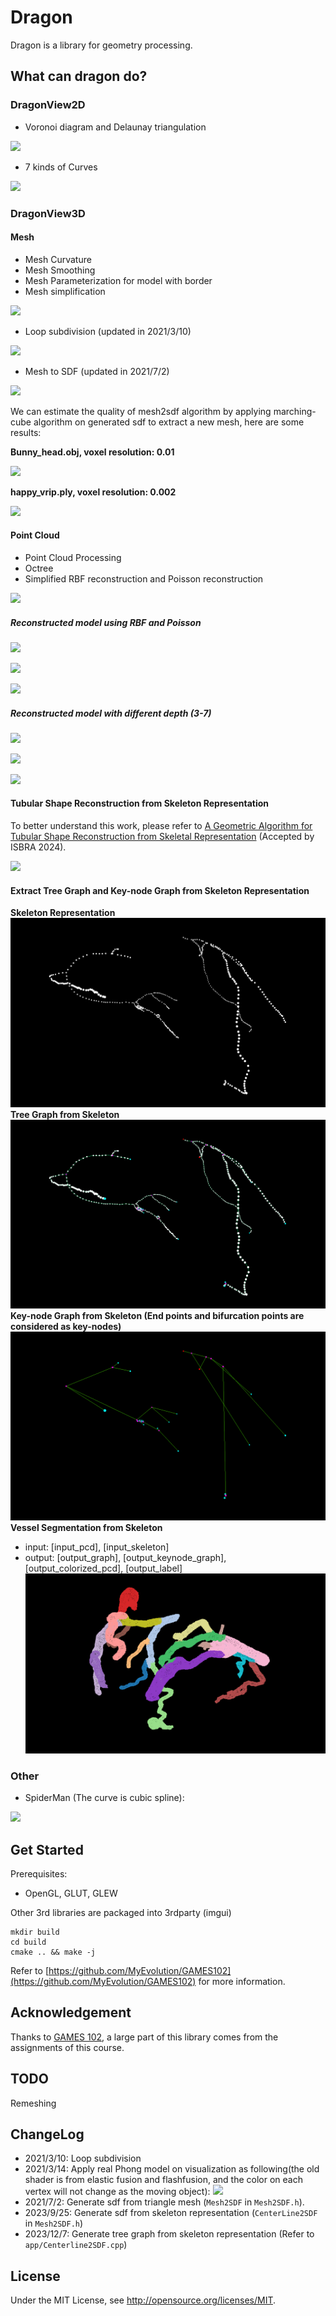 # Dragon
Dragon is a library for geometry processing. 

## What can dragon do?
### DragonView2D
- Voronoi diagram and Delaunay triangulation

![](./image/dragon_voronoi.gif)
- 7 kinds of Curves

![](./image/dragon_curve.gif)

### DragonView3D
#### Mesh
- Mesh Curvature
- Mesh Smoothing
- Mesh Parameterization for model with border
- Mesh simplification

![](./image/dragon_mesh.gif)

- Loop subdivision (updated in 2021/3/10)

![](./image/dragon_loopsubdivision.gif)
- Mesh to SDF (updated in 2021/7/2)

![](./image/dragon_mesh2sdf.gif)

We can estimate the quality of mesh2sdf algorithm by applying marching-cube algorithm on generated sdf to extract a new mesh, here are some results:

**Bunny_head.obj, voxel resolution: 0.01**

![](./image/generated_bunny_head.png)

**happy_vrip.ply, voxel resolution: 0.002**

![](./image/generated_happy.png)
#### Point Cloud
- Point Cloud Processing
- Octree
- Simplified RBF reconstruction and Poisson reconstruction

![](./image/dragon_pcd.gif)

##### Reconstructed model using RBF and Poisson
![](./image/arma_comp.jpg)

![](./image/dragon_comp.jpg)

![](./image/kitten_comp.jpg)

##### Reconstructed model with different depth (3-7)
![](./image/arma.jpg)

![](./image/dragon.jpg)

![](./image/kitten.jpg)

#### Tubular Shape Reconstruction from Skeleton Representation
To better understand this work, please refer to [A Geometric Algorithm for Tubular Shape Reconstruction from Skeletal Representation](https://arxiv.org/pdf/2402.12797v2) (Accepted by ISBRA 2024).

![](./image/tubu_shape_recon.png)

#### Extract Tree Graph and Key-node Graph from Skeleton Representation
**Skeleton Representation**
![](./image/skeleton_points.png)
**Tree Graph from Skeleton**
![](./image/tree_graph.png)
**Key-node Graph from Skeleton (End points and bifurcation points are considered as key-nodes)**
![](./image/key_graph.png)
**Vessel Segmentation from Skeleton**
- input: [input_pcd], [input_skeleton]
- output: [output_graph], [output_keynode_graph], [output_colorized_pcd], [output_label]
![](./image/vessel_seg.png)
### Other  
- SpiderMan (The curve is cubic spline):

![](./image/dragon_spiderman.gif)

## Get Started
Prerequisites:
- OpenGL, GLUT, GLEW

Other 3rd libraries are packaged into 3rdparty (imgui)
```
mkdir build
cd build
cmake .. && make -j
```
Refer to [https://github.com/MyEvolution/GAMES102](https://github.com/MyEvolution/GAMES102) for more information.

## Acknowledgement

Thanks to [GAMES 102](http://staff.ustc.edu.cn/~lgliu/Courses/GAMES102_2020/default.html), a large part of this library comes from the assignments of this course.

## TODO
Remeshing
## ChangeLog
- 2021/3/10: Loop subdivision
- 2021/3/14: Apply real Phong model on visualization as following(the old shader is from elastic fusion and flashfusion, and the color on each vertex will not change as the moving object):
![](./image/dragon_phong_model.gif)
- 2021/7/2: Generate sdf from triangle mesh (`Mesh2SDF` in `Mesh2SDF.h`). 
- 2023/9/25: Generate sdf from skeleton representation (`CenterLine2SDF` in `Mesh2SDF.h`)
- 2023/12/7: Generate tree graph from skeleton representation (Refer to `app/Centerline2SDF.cpp`)
## License 
Under the MIT License, see http://opensource.org/licenses/MIT.